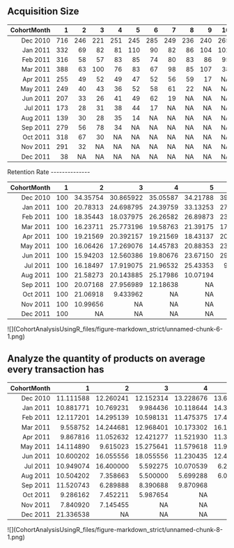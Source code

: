 Acquisition Size
----------------

<table class="table table-condensed">
<thead>
<tr>
<th style="text-align:right;">
CohortMonth
</th>
<th style="text-align:right;">
1
</th>
<th style="text-align:right;">
2
</th>
<th style="text-align:right;">
3
</th>
<th style="text-align:right;">
4
</th>
<th style="text-align:right;">
5
</th>
<th style="text-align:right;">
6
</th>
<th style="text-align:right;">
7
</th>
<th style="text-align:right;">
8
</th>
<th style="text-align:right;">
9
</th>
<th style="text-align:right;">
10
</th>
<th style="text-align:right;">
11
</th>
<th style="text-align:right;">
12
</th>
<th style="text-align:right;">
13
</th>
</tr>
</thead>
<tbody>
<tr>
<td style="text-align:right;">
Dec 2010
</td>
<td style="text-align:right;">
716
</td>
<td style="text-align:right;">
246
</td>
<td style="text-align:right;">
221
</td>
<td style="text-align:right;">
251
</td>
<td style="text-align:right;">
245
</td>
<td style="text-align:right;">
285
</td>
<td style="text-align:right;">
249
</td>
<td style="text-align:right;">
236
</td>
<td style="text-align:right;">
240
</td>
<td style="text-align:right;">
265
</td>
<td style="text-align:right;">
254
</td>
<td style="text-align:right;">
348
</td>
<td style="text-align:right;">
172
</td>
</tr>
<tr>
<td style="text-align:right;">
Jan 2011
</td>
<td style="text-align:right;">
332
</td>
<td style="text-align:right;">
69
</td>
<td style="text-align:right;">
82
</td>
<td style="text-align:right;">
81
</td>
<td style="text-align:right;">
110
</td>
<td style="text-align:right;">
90
</td>
<td style="text-align:right;">
82
</td>
<td style="text-align:right;">
86
</td>
<td style="text-align:right;">
104
</td>
<td style="text-align:right;">
102
</td>
<td style="text-align:right;">
124
</td>
<td style="text-align:right;">
45
</td>
<td style="text-align:right;">
NA
</td>
</tr>
<tr>
<td style="text-align:right;">
Feb 2011
</td>
<td style="text-align:right;">
316
</td>
<td style="text-align:right;">
58
</td>
<td style="text-align:right;">
57
</td>
<td style="text-align:right;">
83
</td>
<td style="text-align:right;">
85
</td>
<td style="text-align:right;">
74
</td>
<td style="text-align:right;">
80
</td>
<td style="text-align:right;">
83
</td>
<td style="text-align:right;">
86
</td>
<td style="text-align:right;">
95
</td>
<td style="text-align:right;">
28
</td>
<td style="text-align:right;">
NA
</td>
<td style="text-align:right;">
NA
</td>
</tr>
<tr>
<td style="text-align:right;">
Mar 2011
</td>
<td style="text-align:right;">
388
</td>
<td style="text-align:right;">
63
</td>
<td style="text-align:right;">
100
</td>
<td style="text-align:right;">
76
</td>
<td style="text-align:right;">
83
</td>
<td style="text-align:right;">
67
</td>
<td style="text-align:right;">
98
</td>
<td style="text-align:right;">
85
</td>
<td style="text-align:right;">
107
</td>
<td style="text-align:right;">
38
</td>
<td style="text-align:right;">
NA
</td>
<td style="text-align:right;">
NA
</td>
<td style="text-align:right;">
NA
</td>
</tr>
<tr>
<td style="text-align:right;">
Apr 2011
</td>
<td style="text-align:right;">
255
</td>
<td style="text-align:right;">
49
</td>
<td style="text-align:right;">
52
</td>
<td style="text-align:right;">
49
</td>
<td style="text-align:right;">
47
</td>
<td style="text-align:right;">
52
</td>
<td style="text-align:right;">
56
</td>
<td style="text-align:right;">
59
</td>
<td style="text-align:right;">
17
</td>
<td style="text-align:right;">
NA
</td>
<td style="text-align:right;">
NA
</td>
<td style="text-align:right;">
NA
</td>
<td style="text-align:right;">
NA
</td>
</tr>
<tr>
<td style="text-align:right;">
May 2011
</td>
<td style="text-align:right;">
249
</td>
<td style="text-align:right;">
40
</td>
<td style="text-align:right;">
43
</td>
<td style="text-align:right;">
36
</td>
<td style="text-align:right;">
52
</td>
<td style="text-align:right;">
58
</td>
<td style="text-align:right;">
61
</td>
<td style="text-align:right;">
22
</td>
<td style="text-align:right;">
NA
</td>
<td style="text-align:right;">
NA
</td>
<td style="text-align:right;">
NA
</td>
<td style="text-align:right;">
NA
</td>
<td style="text-align:right;">
NA
</td>
</tr>
<tr>
<td style="text-align:right;">
Jun 2011
</td>
<td style="text-align:right;">
207
</td>
<td style="text-align:right;">
33
</td>
<td style="text-align:right;">
26
</td>
<td style="text-align:right;">
41
</td>
<td style="text-align:right;">
49
</td>
<td style="text-align:right;">
62
</td>
<td style="text-align:right;">
19
</td>
<td style="text-align:right;">
NA
</td>
<td style="text-align:right;">
NA
</td>
<td style="text-align:right;">
NA
</td>
<td style="text-align:right;">
NA
</td>
<td style="text-align:right;">
NA
</td>
<td style="text-align:right;">
NA
</td>
</tr>
<tr>
<td style="text-align:right;">
Jul 2011
</td>
<td style="text-align:right;">
173
</td>
<td style="text-align:right;">
28
</td>
<td style="text-align:right;">
31
</td>
<td style="text-align:right;">
38
</td>
<td style="text-align:right;">
44
</td>
<td style="text-align:right;">
17
</td>
<td style="text-align:right;">
NA
</td>
<td style="text-align:right;">
NA
</td>
<td style="text-align:right;">
NA
</td>
<td style="text-align:right;">
NA
</td>
<td style="text-align:right;">
NA
</td>
<td style="text-align:right;">
NA
</td>
<td style="text-align:right;">
NA
</td>
</tr>
<tr>
<td style="text-align:right;">
Aug 2011
</td>
<td style="text-align:right;">
139
</td>
<td style="text-align:right;">
30
</td>
<td style="text-align:right;">
28
</td>
<td style="text-align:right;">
35
</td>
<td style="text-align:right;">
14
</td>
<td style="text-align:right;">
NA
</td>
<td style="text-align:right;">
NA
</td>
<td style="text-align:right;">
NA
</td>
<td style="text-align:right;">
NA
</td>
<td style="text-align:right;">
NA
</td>
<td style="text-align:right;">
NA
</td>
<td style="text-align:right;">
NA
</td>
<td style="text-align:right;">
NA
</td>
</tr>
<tr>
<td style="text-align:right;">
Sep 2011
</td>
<td style="text-align:right;">
279
</td>
<td style="text-align:right;">
56
</td>
<td style="text-align:right;">
78
</td>
<td style="text-align:right;">
34
</td>
<td style="text-align:right;">
NA
</td>
<td style="text-align:right;">
NA
</td>
<td style="text-align:right;">
NA
</td>
<td style="text-align:right;">
NA
</td>
<td style="text-align:right;">
NA
</td>
<td style="text-align:right;">
NA
</td>
<td style="text-align:right;">
NA
</td>
<td style="text-align:right;">
NA
</td>
<td style="text-align:right;">
NA
</td>
</tr>
<tr>
<td style="text-align:right;">
Oct 2011
</td>
<td style="text-align:right;">
318
</td>
<td style="text-align:right;">
67
</td>
<td style="text-align:right;">
30
</td>
<td style="text-align:right;">
NA
</td>
<td style="text-align:right;">
NA
</td>
<td style="text-align:right;">
NA
</td>
<td style="text-align:right;">
NA
</td>
<td style="text-align:right;">
NA
</td>
<td style="text-align:right;">
NA
</td>
<td style="text-align:right;">
NA
</td>
<td style="text-align:right;">
NA
</td>
<td style="text-align:right;">
NA
</td>
<td style="text-align:right;">
NA
</td>
</tr>
<tr>
<td style="text-align:right;">
Nov 2011
</td>
<td style="text-align:right;">
291
</td>
<td style="text-align:right;">
32
</td>
<td style="text-align:right;">
NA
</td>
<td style="text-align:right;">
NA
</td>
<td style="text-align:right;">
NA
</td>
<td style="text-align:right;">
NA
</td>
<td style="text-align:right;">
NA
</td>
<td style="text-align:right;">
NA
</td>
<td style="text-align:right;">
NA
</td>
<td style="text-align:right;">
NA
</td>
<td style="text-align:right;">
NA
</td>
<td style="text-align:right;">
NA
</td>
<td style="text-align:right;">
NA
</td>
</tr>
<tr>
<td style="text-align:right;">
Dec 2011
</td>
<td style="text-align:right;">
38
</td>
<td style="text-align:right;">
NA
</td>
<td style="text-align:right;">
NA
</td>
<td style="text-align:right;">
NA
</td>
<td style="text-align:right;">
NA
</td>
<td style="text-align:right;">
NA
</td>
<td style="text-align:right;">
NA
</td>
<td style="text-align:right;">
NA
</td>
<td style="text-align:right;">
NA
</td>
<td style="text-align:right;">
NA
</td>
<td style="text-align:right;">
NA
</td>
<td style="text-align:right;">
NA
</td>
<td style="text-align:right;">
NA
</td>
</tr>
</tbody>
</table>
Retention Rate
--------------

<table class="table table-condensed">
<thead>
<tr>
<th style="text-align:right;">
CohortMonth
</th>
<th style="text-align:right;">
1
</th>
<th style="text-align:right;">
2
</th>
<th style="text-align:right;">
3
</th>
<th style="text-align:right;">
4
</th>
<th style="text-align:right;">
5
</th>
<th style="text-align:right;">
6
</th>
<th style="text-align:right;">
7
</th>
<th style="text-align:right;">
8
</th>
<th style="text-align:right;">
9
</th>
<th style="text-align:right;">
10
</th>
<th style="text-align:right;">
11
</th>
<th style="text-align:right;">
12
</th>
<th style="text-align:right;">
13
</th>
</tr>
</thead>
<tbody>
<tr>
<td style="text-align:right;">
Dec 2010
</td>
<td style="text-align:right;">
100
</td>
<td style="text-align:right;">
34.35754
</td>
<td style="text-align:right;">
30.865922
</td>
<td style="text-align:right;">
35.05587
</td>
<td style="text-align:right;">
34.21788
</td>
<td style="text-align:right;">
39.80447
</td>
<td style="text-align:right;">
34.776536
</td>
<td style="text-align:right;">
32.960894
</td>
<td style="text-align:right;">
33.519553
</td>
<td style="text-align:right;">
37.011173
</td>
<td style="text-align:right;">
35.474860
</td>
<td style="text-align:right;">
48.60335
</td>
<td style="text-align:right;">
24.02235
</td>
</tr>
<tr>
<td style="text-align:right;">
Jan 2011
</td>
<td style="text-align:right;">
100
</td>
<td style="text-align:right;">
20.78313
</td>
<td style="text-align:right;">
24.698795
</td>
<td style="text-align:right;">
24.39759
</td>
<td style="text-align:right;">
33.13253
</td>
<td style="text-align:right;">
27.10843
</td>
<td style="text-align:right;">
24.698795
</td>
<td style="text-align:right;">
25.903614
</td>
<td style="text-align:right;">
31.325301
</td>
<td style="text-align:right;">
30.722892
</td>
<td style="text-align:right;">
37.349398
</td>
<td style="text-align:right;">
13.55422
</td>
<td style="text-align:right;">
NA
</td>
</tr>
<tr>
<td style="text-align:right;">
Feb 2011
</td>
<td style="text-align:right;">
100
</td>
<td style="text-align:right;">
18.35443
</td>
<td style="text-align:right;">
18.037975
</td>
<td style="text-align:right;">
26.26582
</td>
<td style="text-align:right;">
26.89873
</td>
<td style="text-align:right;">
23.41772
</td>
<td style="text-align:right;">
25.316456
</td>
<td style="text-align:right;">
26.265823
</td>
<td style="text-align:right;">
27.215190
</td>
<td style="text-align:right;">
30.063291
</td>
<td style="text-align:right;">
8.860759
</td>
<td style="text-align:right;">
NA
</td>
<td style="text-align:right;">
NA
</td>
</tr>
<tr>
<td style="text-align:right;">
Mar 2011
</td>
<td style="text-align:right;">
100
</td>
<td style="text-align:right;">
16.23711
</td>
<td style="text-align:right;">
25.773196
</td>
<td style="text-align:right;">
19.58763
</td>
<td style="text-align:right;">
21.39175
</td>
<td style="text-align:right;">
17.26804
</td>
<td style="text-align:right;">
25.257732
</td>
<td style="text-align:right;">
21.907216
</td>
<td style="text-align:right;">
27.577320
</td>
<td style="text-align:right;">
9.793814
</td>
<td style="text-align:right;">
NA
</td>
<td style="text-align:right;">
NA
</td>
<td style="text-align:right;">
NA
</td>
</tr>
<tr>
<td style="text-align:right;">
Apr 2011
</td>
<td style="text-align:right;">
100
</td>
<td style="text-align:right;">
19.21569
</td>
<td style="text-align:right;">
20.392157
</td>
<td style="text-align:right;">
19.21569
</td>
<td style="text-align:right;">
18.43137
</td>
<td style="text-align:right;">
20.39216
</td>
<td style="text-align:right;">
21.960784
</td>
<td style="text-align:right;">
23.137255
</td>
<td style="text-align:right;">
6.666667
</td>
<td style="text-align:right;">
NA
</td>
<td style="text-align:right;">
NA
</td>
<td style="text-align:right;">
NA
</td>
<td style="text-align:right;">
NA
</td>
</tr>
<tr>
<td style="text-align:right;">
May 2011
</td>
<td style="text-align:right;">
100
</td>
<td style="text-align:right;">
16.06426
</td>
<td style="text-align:right;">
17.269076
</td>
<td style="text-align:right;">
14.45783
</td>
<td style="text-align:right;">
20.88353
</td>
<td style="text-align:right;">
23.29317
</td>
<td style="text-align:right;">
24.497992
</td>
<td style="text-align:right;">
8.835341
</td>
<td style="text-align:right;">
NA
</td>
<td style="text-align:right;">
NA
</td>
<td style="text-align:right;">
NA
</td>
<td style="text-align:right;">
NA
</td>
<td style="text-align:right;">
NA
</td>
</tr>
<tr>
<td style="text-align:right;">
Jun 2011
</td>
<td style="text-align:right;">
100
</td>
<td style="text-align:right;">
15.94203
</td>
<td style="text-align:right;">
12.560386
</td>
<td style="text-align:right;">
19.80676
</td>
<td style="text-align:right;">
23.67150
</td>
<td style="text-align:right;">
29.95169
</td>
<td style="text-align:right;">
9.178744
</td>
<td style="text-align:right;">
NA
</td>
<td style="text-align:right;">
NA
</td>
<td style="text-align:right;">
NA
</td>
<td style="text-align:right;">
NA
</td>
<td style="text-align:right;">
NA
</td>
<td style="text-align:right;">
NA
</td>
</tr>
<tr>
<td style="text-align:right;">
Jul 2011
</td>
<td style="text-align:right;">
100
</td>
<td style="text-align:right;">
16.18497
</td>
<td style="text-align:right;">
17.919075
</td>
<td style="text-align:right;">
21.96532
</td>
<td style="text-align:right;">
25.43353
</td>
<td style="text-align:right;">
9.82659
</td>
<td style="text-align:right;">
NA
</td>
<td style="text-align:right;">
NA
</td>
<td style="text-align:right;">
NA
</td>
<td style="text-align:right;">
NA
</td>
<td style="text-align:right;">
NA
</td>
<td style="text-align:right;">
NA
</td>
<td style="text-align:right;">
NA
</td>
</tr>
<tr>
<td style="text-align:right;">
Aug 2011
</td>
<td style="text-align:right;">
100
</td>
<td style="text-align:right;">
21.58273
</td>
<td style="text-align:right;">
20.143885
</td>
<td style="text-align:right;">
25.17986
</td>
<td style="text-align:right;">
10.07194
</td>
<td style="text-align:right;">
NA
</td>
<td style="text-align:right;">
NA
</td>
<td style="text-align:right;">
NA
</td>
<td style="text-align:right;">
NA
</td>
<td style="text-align:right;">
NA
</td>
<td style="text-align:right;">
NA
</td>
<td style="text-align:right;">
NA
</td>
<td style="text-align:right;">
NA
</td>
</tr>
<tr>
<td style="text-align:right;">
Sep 2011
</td>
<td style="text-align:right;">
100
</td>
<td style="text-align:right;">
20.07168
</td>
<td style="text-align:right;">
27.956989
</td>
<td style="text-align:right;">
12.18638
</td>
<td style="text-align:right;">
NA
</td>
<td style="text-align:right;">
NA
</td>
<td style="text-align:right;">
NA
</td>
<td style="text-align:right;">
NA
</td>
<td style="text-align:right;">
NA
</td>
<td style="text-align:right;">
NA
</td>
<td style="text-align:right;">
NA
</td>
<td style="text-align:right;">
NA
</td>
<td style="text-align:right;">
NA
</td>
</tr>
<tr>
<td style="text-align:right;">
Oct 2011
</td>
<td style="text-align:right;">
100
</td>
<td style="text-align:right;">
21.06918
</td>
<td style="text-align:right;">
9.433962
</td>
<td style="text-align:right;">
NA
</td>
<td style="text-align:right;">
NA
</td>
<td style="text-align:right;">
NA
</td>
<td style="text-align:right;">
NA
</td>
<td style="text-align:right;">
NA
</td>
<td style="text-align:right;">
NA
</td>
<td style="text-align:right;">
NA
</td>
<td style="text-align:right;">
NA
</td>
<td style="text-align:right;">
NA
</td>
<td style="text-align:right;">
NA
</td>
</tr>
<tr>
<td style="text-align:right;">
Nov 2011
</td>
<td style="text-align:right;">
100
</td>
<td style="text-align:right;">
10.99656
</td>
<td style="text-align:right;">
NA
</td>
<td style="text-align:right;">
NA
</td>
<td style="text-align:right;">
NA
</td>
<td style="text-align:right;">
NA
</td>
<td style="text-align:right;">
NA
</td>
<td style="text-align:right;">
NA
</td>
<td style="text-align:right;">
NA
</td>
<td style="text-align:right;">
NA
</td>
<td style="text-align:right;">
NA
</td>
<td style="text-align:right;">
NA
</td>
<td style="text-align:right;">
NA
</td>
</tr>
<tr>
<td style="text-align:right;">
Dec 2011
</td>
<td style="text-align:right;">
100
</td>
<td style="text-align:right;">
NA
</td>
<td style="text-align:right;">
NA
</td>
<td style="text-align:right;">
NA
</td>
<td style="text-align:right;">
NA
</td>
<td style="text-align:right;">
NA
</td>
<td style="text-align:right;">
NA
</td>
<td style="text-align:right;">
NA
</td>
<td style="text-align:right;">
NA
</td>
<td style="text-align:right;">
NA
</td>
<td style="text-align:right;">
NA
</td>
<td style="text-align:right;">
NA
</td>
<td style="text-align:right;">
NA
</td>
</tr>
</tbody>
</table>
![](CohortAnalysisUsingR_files/figure-markdown_strict/unnamed-chunk-6-1.png)

Analyze the quantity of products on average every transaction has
-----------------------------------------------------------------

<table class="table table-condensed">
<thead>
<tr>
<th style="text-align:right;">
CohortMonth
</th>
<th style="text-align:right;">
1
</th>
<th style="text-align:right;">
2
</th>
<th style="text-align:right;">
3
</th>
<th style="text-align:right;">
4
</th>
<th style="text-align:right;">
5
</th>
<th style="text-align:right;">
6
</th>
<th style="text-align:right;">
7
</th>
<th style="text-align:right;">
8
</th>
<th style="text-align:right;">
9
</th>
<th style="text-align:right;">
10
</th>
<th style="text-align:right;">
11
</th>
<th style="text-align:right;">
12
</th>
<th style="text-align:right;">
13
</th>
</tr>
</thead>
<tbody>
<tr>
<td style="text-align:right;">
Dec 2010
</td>
<td style="text-align:right;">
11.111588
</td>
<td style="text-align:right;">
12.260241
</td>
<td style="text-align:right;">
12.152314
</td>
<td style="text-align:right;">
13.228676
</td>
<td style="text-align:right;">
13.669839
</td>
<td style="text-align:right;">
11.288630
</td>
<td style="text-align:right;">
10.620746
</td>
<td style="text-align:right;">
12.783798
</td>
<td style="text-align:right;">
13.207415
</td>
<td style="text-align:right;">
12.985885
</td>
<td style="text-align:right;">
14.46231
</td>
<td style="text-align:right;">
10.91979
</td>
<td style="text-align:right;">
13.73356
</td>
</tr>
<tr>
<td style="text-align:right;">
Jan 2011
</td>
<td style="text-align:right;">
10.881771
</td>
<td style="text-align:right;">
10.769231
</td>
<td style="text-align:right;">
9.984436
</td>
<td style="text-align:right;">
10.118644
</td>
<td style="text-align:right;">
14.344288
</td>
<td style="text-align:right;">
13.155340
</td>
<td style="text-align:right;">
17.369835
</td>
<td style="text-align:right;">
16.384477
</td>
<td style="text-align:right;">
18.680822
</td>
<td style="text-align:right;">
10.226368
</td>
<td style="text-align:right;">
10.67580
</td>
<td style="text-align:right;">
13.20068
</td>
<td style="text-align:right;">
NA
</td>
</tr>
<tr>
<td style="text-align:right;">
Feb 2011
</td>
<td style="text-align:right;">
12.117201
</td>
<td style="text-align:right;">
14.295139
</td>
<td style="text-align:right;">
10.598131
</td>
<td style="text-align:right;">
11.475375
</td>
<td style="text-align:right;">
17.472727
</td>
<td style="text-align:right;">
12.153203
</td>
<td style="text-align:right;">
17.310811
</td>
<td style="text-align:right;">
13.166052
</td>
<td style="text-align:right;">
13.413121
</td>
<td style="text-align:right;">
15.883848
</td>
<td style="text-align:right;">
14.33981
</td>
<td style="text-align:right;">
NA
</td>
<td style="text-align:right;">
NA
</td>
</tr>
<tr>
<td style="text-align:right;">
Mar 2011
</td>
<td style="text-align:right;">
9.558752
</td>
<td style="text-align:right;">
14.244681
</td>
<td style="text-align:right;">
12.968401
</td>
<td style="text-align:right;">
10.173302
</td>
<td style="text-align:right;">
16.114035
</td>
<td style="text-align:right;">
12.664269
</td>
<td style="text-align:right;">
11.575985
</td>
<td style="text-align:right;">
11.452229
</td>
<td style="text-align:right;">
8.996483
</td>
<td style="text-align:right;">
9.587678
</td>
<td style="text-align:right;">
NA
</td>
<td style="text-align:right;">
NA
</td>
<td style="text-align:right;">
NA
</td>
</tr>
<tr>
<td style="text-align:right;">
Apr 2011
</td>
<td style="text-align:right;">
9.867816
</td>
<td style="text-align:right;">
11.052632
</td>
<td style="text-align:right;">
12.421277
</td>
<td style="text-align:right;">
11.521930
</td>
<td style="text-align:right;">
11.389091
</td>
<td style="text-align:right;">
7.693878
</td>
<td style="text-align:right;">
10.406332
</td>
<td style="text-align:right;">
9.378378
</td>
<td style="text-align:right;">
6.644444
</td>
<td style="text-align:right;">
NA
</td>
<td style="text-align:right;">
NA
</td>
<td style="text-align:right;">
NA
</td>
<td style="text-align:right;">
NA
</td>
</tr>
<tr>
<td style="text-align:right;">
May 2011
</td>
<td style="text-align:right;">
14.114890
</td>
<td style="text-align:right;">
9.615023
</td>
<td style="text-align:right;">
15.275641
</td>
<td style="text-align:right;">
11.579618
</td>
<td style="text-align:right;">
11.929054
</td>
<td style="text-align:right;">
8.507653
</td>
<td style="text-align:right;">
9.786787
</td>
<td style="text-align:right;">
7.313559
</td>
<td style="text-align:right;">
NA
</td>
<td style="text-align:right;">
NA
</td>
<td style="text-align:right;">
NA
</td>
<td style="text-align:right;">
NA
</td>
<td style="text-align:right;">
NA
</td>
</tr>
<tr>
<td style="text-align:right;">
Jun 2011
</td>
<td style="text-align:right;">
10.600202
</td>
<td style="text-align:right;">
16.055556
</td>
<td style="text-align:right;">
18.055556
</td>
<td style="text-align:right;">
11.230435
</td>
<td style="text-align:right;">
12.448598
</td>
<td style="text-align:right;">
7.223629
</td>
<td style="text-align:right;">
9.723810
</td>
<td style="text-align:right;">
NA
</td>
<td style="text-align:right;">
NA
</td>
<td style="text-align:right;">
NA
</td>
<td style="text-align:right;">
NA
</td>
<td style="text-align:right;">
NA
</td>
<td style="text-align:right;">
NA
</td>
</tr>
<tr>
<td style="text-align:right;">
Jul 2011
</td>
<td style="text-align:right;">
10.949074
</td>
<td style="text-align:right;">
16.400000
</td>
<td style="text-align:right;">
5.592275
</td>
<td style="text-align:right;">
10.070539
</td>
<td style="text-align:right;">
6.241379
</td>
<td style="text-align:right;">
7.017094
</td>
<td style="text-align:right;">
NA
</td>
<td style="text-align:right;">
NA
</td>
<td style="text-align:right;">
NA
</td>
<td style="text-align:right;">
NA
</td>
<td style="text-align:right;">
NA
</td>
<td style="text-align:right;">
NA
</td>
<td style="text-align:right;">
NA
</td>
</tr>
<tr>
<td style="text-align:right;">
Aug 2011
</td>
<td style="text-align:right;">
10.504202
</td>
<td style="text-align:right;">
7.358663
</td>
<td style="text-align:right;">
5.500000
</td>
<td style="text-align:right;">
5.699288
</td>
<td style="text-align:right;">
6.018293
</td>
<td style="text-align:right;">
NA
</td>
<td style="text-align:right;">
NA
</td>
<td style="text-align:right;">
NA
</td>
<td style="text-align:right;">
NA
</td>
<td style="text-align:right;">
NA
</td>
<td style="text-align:right;">
NA
</td>
<td style="text-align:right;">
NA
</td>
<td style="text-align:right;">
NA
</td>
</tr>
<tr>
<td style="text-align:right;">
Sep 2011
</td>
<td style="text-align:right;">
11.520743
</td>
<td style="text-align:right;">
6.289888
</td>
<td style="text-align:right;">
8.390688
</td>
<td style="text-align:right;">
9.870968
</td>
<td style="text-align:right;">
NA
</td>
<td style="text-align:right;">
NA
</td>
<td style="text-align:right;">
NA
</td>
<td style="text-align:right;">
NA
</td>
<td style="text-align:right;">
NA
</td>
<td style="text-align:right;">
NA
</td>
<td style="text-align:right;">
NA
</td>
<td style="text-align:right;">
NA
</td>
<td style="text-align:right;">
NA
</td>
</tr>
<tr>
<td style="text-align:right;">
Oct 2011
</td>
<td style="text-align:right;">
9.286162
</td>
<td style="text-align:right;">
7.452211
</td>
<td style="text-align:right;">
5.987654
</td>
<td style="text-align:right;">
NA
</td>
<td style="text-align:right;">
NA
</td>
<td style="text-align:right;">
NA
</td>
<td style="text-align:right;">
NA
</td>
<td style="text-align:right;">
NA
</td>
<td style="text-align:right;">
NA
</td>
<td style="text-align:right;">
NA
</td>
<td style="text-align:right;">
NA
</td>
<td style="text-align:right;">
NA
</td>
<td style="text-align:right;">
NA
</td>
</tr>
<tr>
<td style="text-align:right;">
Nov 2011
</td>
<td style="text-align:right;">
7.840920
</td>
<td style="text-align:right;">
7.145455
</td>
<td style="text-align:right;">
NA
</td>
<td style="text-align:right;">
NA
</td>
<td style="text-align:right;">
NA
</td>
<td style="text-align:right;">
NA
</td>
<td style="text-align:right;">
NA
</td>
<td style="text-align:right;">
NA
</td>
<td style="text-align:right;">
NA
</td>
<td style="text-align:right;">
NA
</td>
<td style="text-align:right;">
NA
</td>
<td style="text-align:right;">
NA
</td>
<td style="text-align:right;">
NA
</td>
</tr>
<tr>
<td style="text-align:right;">
Dec 2011
</td>
<td style="text-align:right;">
21.336538
</td>
<td style="text-align:right;">
NA
</td>
<td style="text-align:right;">
NA
</td>
<td style="text-align:right;">
NA
</td>
<td style="text-align:right;">
NA
</td>
<td style="text-align:right;">
NA
</td>
<td style="text-align:right;">
NA
</td>
<td style="text-align:right;">
NA
</td>
<td style="text-align:right;">
NA
</td>
<td style="text-align:right;">
NA
</td>
<td style="text-align:right;">
NA
</td>
<td style="text-align:right;">
NA
</td>
<td style="text-align:right;">
NA
</td>
</tr>
</tbody>
</table>
![](CohortAnalysisUsingR_files/figure-markdown_strict/unnamed-chunk-8-1.png)
